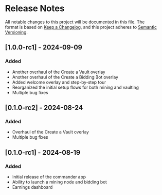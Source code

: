 # Release Notes
All notable changes to this project will be documented in this file.
The format is based on [Keep a Changelog](https://keepachangelog.com/en/1.0.0/),
and this project adheres to [Semantic Versioning](https://semver.org/spec/v2.0.0.html).

## [1.0.0-rc1] - 2024-09-09

### Added
- Another overhaul of the Create a Vault overlay
- Another overhaul of the Create a Bidding Bot overlay
- Added welcome overlay and step-by-step tour
- Reorganized the initial setup flows for both mining and vaulting
- Multiple bug fixes

## [0.1.0-rc2] - 2024-08-24

### Added
- Overhaul of the Create a Vault overlay
- Multiple bug fixes

## [0.1.0-rc1] - 2024-08-19

### Added
- Initial release of the commander app
- Ability to launch a mining node and bidding bot
- Earnings dashboard

